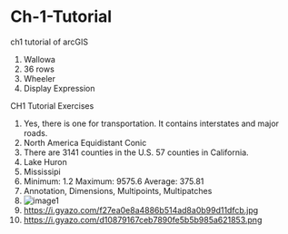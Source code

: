# Ch-1-Tutorial
ch1 tutorial of arcGIS

1. Wallowa
2. 36 rows
3. Wheeler
4. Display Expression

CH1 Tutorial Exercises

1. Yes, there is one for transportation. It contains interstates and major roads.
2. North America Equidistant Conic
3. There are 3141 counties in the U.S. 57 counties in California.
4. Lake Huron
5. Mississipi
6. Minimum: 1.2 Maximum: 9575.6 Average: 375.81
7. Annotation, Dimensions, Multipoints, Multipatches
8. ![image1](https://i.gyazo.com/094b5c6d7fb60548563dedd569b1a440.png)
9. https://i.gyazo.com/f27ea0e8a4886b514ad8a0b99d11dfcb.jpg
10. https://i.gyazo.com/d10879167ceb7890fe5b5b985a621853.png
